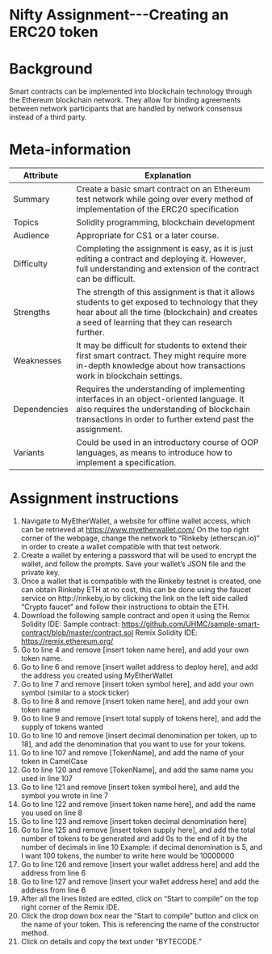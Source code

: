 Nifty Assignment---Creating an ERC20 token
=======================
# Background
Smart contracts can be implemented into blockchain technology through the Ethereum blockchain network. They allow for binding agreements between network participants that are handled by network consensus instead of a third party. 

# Meta-information
| Attribute | Explanation |
| ------------- | ------------- |
| Summary | Create a basic smart contract on an Ethereum test network while going over every method of implementation of the ERC20 specification  |
| Topics  | Solidity programming, blockchain development  |
| Audience | Appropriate for CS1 or a later course. |
| Difficulty | Completing the assignment is easy, as it is just editing a contract and deploying it. However, full understanding and extension of the contract can be difficult. |
| Strengths | The strength of this assignment is that it allows students to get exposed to technology that they hear about all the time (blockchain) and creates a seed of learning that they can research further. |
| Weaknesses | It may be difficult for students to extend their first smart contract. They might require more in-depth knowledge about how transactions work in blockchain settings. | 
| Dependencies | Requires the understanding of implementing interfaces in an object-oriented language. It also requires the understanding of blockchain transactions in order to further extend past the assignment. |
| Variants | Could be used in an introductory course of OOP languages, as means to introduce how to implement a specification. |

# Assignment instructions
1. Navigate to MyEtherWallet, a website for offline wallet access, which can be retrieved at https://www.myetherwallet.com/ 
On the top right corner of the webpage, change the network to “Rinkeby (etherscan.io)” in order to create a wallet compatible with that test network.
2. Create a wallet by entering a password that will be used to encrypt the wallet, and follow the prompts. Save your wallet’s JSON file and the private key.
3. Once a wallet that is compatible with the Rinkeby testnet is created, one can obtain Rinkeby ETH at no cost, this can be done using the faucet service on http://rinkeby,io by clicking the link on the left side called “Crypto faucet” and follow their instructions to obtain the ETH.
4. Download the following sample contract and open it using the Remix Solidity IDE: Sample contract: https://github.com/UHMC/sample-smart-contract/blob/master/contract.sol Remix Solidity IDE: https://remix.ethereum.org/ 
5. Go to line 4 and remove [insert token name here], and add your own token name.
6. Go to line 6 and remove [insert wallet address to deploy here], and add the address you created using MyEtherWallet
7. Go to line 7 and remove [insert token symbol here], and add your own symbol (similar to a stock ticker)
8. Go to line 8 and remove [insert token name here], and add your own token name
9. Go to line 9 and remove [insert total supply of tokens here], and add the supply of tokens wanted
10. Go to line 10 and remove [insert decimal denomination per token, up to 18], and add the denomination that you want to use for your tokens. 
11. Go to line 107 and remove [TokenName], and add the name of your token in CamelCase
12. Go to line 120 and remove [TokenName], and add the same name you used in line 107
13. Go to line 121 and remove [insert token symbol here], and add the symbol you wrote in line 7
14. Go to line 122 and remove [insert token name here], and add the name you used on line 8
15. Go to line 123 and remove [insert token decimal denomination here]
16. Go to line 125 and remove [insert token supply here], and add the total number of tokens to be generated and add 0s to the end of it by the number of decimals in line 10 Example: if decimal denomination is 5, and I want 100 tokens, the number to write here would be 10000000
17. Go to line 126 and remove [insert your wallet address here] and add the address from line 6
18. Go to line 127 and remove [insert your wallet address here] and add the address from line 6
19. After all the lines listed are edited, click on “Start to compile” on the top right corner of the Remix IDE.
20. Click the drop down box near the “Start to compile” button and click on the name of your token. This is referencing the name of the constructor method. 
21. Click on details and copy the text under “BYTECODE.” 
